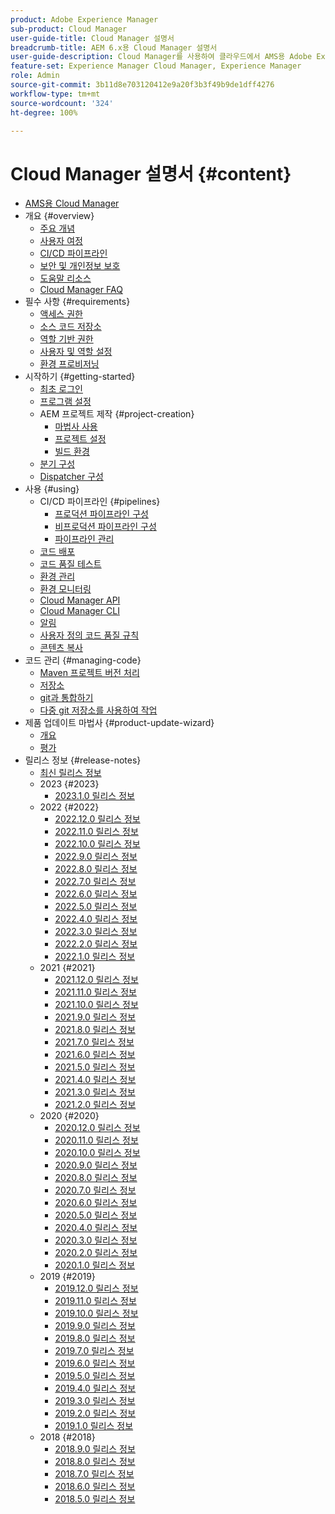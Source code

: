 ```yaml
---
product: Adobe Experience Manager
sub-product: Cloud Manager
user-guide-title: Cloud Manager 설명서
breadcrumb-title: AEM 6.x용 Cloud Manager 설명서
user-guide-description: Cloud Manager를 사용하여 클라우드에서 AMS용 Adobe Experience Manager를 자체 관리하는 방법에 대해 알아보십시오.
feature-set: Experience Manager Cloud Manager, Experience Manager
role: Admin
source-git-commit: 3b11d8e703120412e9a20f3b3f49b9de1dff4276
workflow-type: tm+mt
source-wordcount: '324'
ht-degree: 100%

---
```



# Cloud Manager 설명서 {#content}

+ [AMS용 Cloud Manager](introduction.md)
+ 개요 {#overview}
   + [주요 개념](overview/key-concepts.md)
   + [사용자 여정](overview/user-journey.md)
   + [CI/CD 파이프라인](overview/ci-cd-pipelines.md)
   + [보안 및 개인정보 보호](overview/security-and-privacy.md)
   + [도움말 리소스](overview/help-resources.md)
   + [Cloud Manager FAQ](overview/faqs.md)
+ 필수 사항 {#requirements}
   + [액세스 권한](requirements/access-rights.md)
   + [소스 코드 저장소](requirements/source-code-repository.md)
   + [역할 기반 권한](requirements/role-based-permissions.md)
   + [사용자 및 역할 설정](requirements/users-and-roles.md)
   + [환경 프로비저닝](requirements/environment-provisioning.md)
+ 시작하기 {#getting-started}
   + [최초 로그인](getting-started/first-time-login.md)
   + [프로그램 설정](getting-started/program-setup.md)
   + AEM 프로젝트 제작 {#project-creation}
      + [마법사 사용](getting-started/using-the-wizard.md)
      + [프로젝트 설정](getting-started/project-setup.md)
      + [빌드 환경](getting-started/build-environment.md)
   + [분기 구성](getting-started/configuring-branches.md)
   + [Dispatcher 구성](getting-started/dispatcher-configurations.md)
+ 사용 {#using}
   + CI/CD 파이프라인 {#pipelines}
      + [프로덕션 파이프라인 구성](using/production-pipelines.md)
      + [비프로덕션 파이프라인 구성](using/non-production-pipelines.md)
      + [파이프라인 관리](using/managing-pipelines.md)
   + [코드 배포](using/code-deployment.md)
   + [코드 품질 테스트](using/code-quality-testing.md)
   + [환경 관리](using/managing-environments.md)
   + [환경 모니터링](using/monitoring-environments.md)
   + [Cloud Manager API](https://developer.adobe.com/experience-cloud/cloud-manager/reference/api/)
   + [Cloud Manager CLI](https://github.com/adobe/aio-cli-plugin-cloudmanager/blob/main/README.md)
   + [알림](using/notifications.md)
   + [사용자 정의 코드 품질 규칙](using/custom-code-quality-rules.md)
   + [콘텐츠 복사](using/content-copy.md)
+ 코드 관리 {#managing-code}
   + [Maven 프로젝트 버전 처리](managing-code/maven-project-version.md)
   + [저장소](managing-code/repositories.md)
   + [git과 통합하기](managing-code/git-integration.md)
   + [다중 git 저장소를 사용하여 작업](managing-code/multiple-git-repos.md)
+ 제품 업데이트 마법사 {#product-update-wizard}
   + [개요](product-update-wizard/overview.md)
   + [평가](product-update-wizard/evaluation.md)
+ 릴리스 정보 {#release-notes}
   + [최신 릴리스 정보](release-notes/current.md)
   + 2023 {#2023}
      + [2023.1.0 릴리스 정보](release-notes/2023/2023-1-0.md)
   + 2022 {#2022}
      + [2022.12.0 릴리스 정보](release-notes/2022/2022-12-0.md)
      + [2022.11.0 릴리스 정보](release-notes/2022/2022-11-0.md)
      + [2022.10.0 릴리스 정보](release-notes/2022/2022-10-0.md)
      + [2022.9.0 릴리스 정보](release-notes/2022/2022-9-0.md)
      + [2022.8.0 릴리스 정보](release-notes/2022/2022-8-0.md)
      + [2022.7.0 릴리스 정보](release-notes/2022/2022-7-0.md)
      + [2022.6.0 릴리스 정보](release-notes/2022/2022-6-0.md)
      + [2022.5.0 릴리스 정보](release-notes/2022/2022-5-0.md)
      + [2022.4.0 릴리스 정보](release-notes/2022/2022-4-0.md)
      + [2022.3.0 릴리스 정보](release-notes/2022/2022-3-0.md)
      + [2022.2.0 릴리스 정보](release-notes/2022/2022-2-0.md)
      + [2022.1.0 릴리스 정보](release-notes/2022/2022-1-0.md)
   + 2021 {#2021}
      + [2021.12.0 릴리스 정보](release-notes/2021/2021-12-0.md)
      + [2021.11.0 릴리스 정보](release-notes/2021/2021-11-0.md)
      + [2021.10.0 릴리스 정보](release-notes/2021/2021-10-0.md)
      + [2021.9.0 릴리스 정보](release-notes/2021/2021-9-0.md)
      + [2021.8.0 릴리스 정보](release-notes/2021/2021-8-0.md)
      + [2021.7.0 릴리스 정보](release-notes/2021/2021-7-0.md)
      + [2021.6.0 릴리스 정보](release-notes/2021/2021-6-0.md)
      + [2021.5.0 릴리스 정보](release-notes/2021/2021-5-0.md)
      + [2021.4.0 릴리스 정보](release-notes/2021/2021-4-0.md)
      + [2021.3.0 릴리스 정보](release-notes/2021/2021-3-0.md)
      + [2021.2.0 릴리스 정보](release-notes/2021/2021-2-0.md)
   + 2020 {#2020}
      + [2020.12.0 릴리스 정보](release-notes/2020/2020-12-0.md)
      + [2020.11.0 릴리스 정보](release-notes/2020/2020-11-0.md)
      + [2020.10.0 릴리스 정보](release-notes/2020/2020-10-0.md)
      + [2020.9.0 릴리스 정보](release-notes/2020/2020-9-0.md)
      + [2020.8.0 릴리스 정보](release-notes/2020/2020-8-0.md)
      + [2020.7.0 릴리스 정보](release-notes/2020/2020-7-0.md)
      + [2020.6.0 릴리스 정보](release-notes/2020/2020-6-0.md)
      + [2020.5.0 릴리스 정보](release-notes/2020/2020-5-0.md)
      + [2020.4.0 릴리스 정보](release-notes/2020/2020-4-0.md)
      + [2020.3.0 릴리스 정보](release-notes/2020/2020-3-0.md)
      + [2020.2.0 릴리스 정보](release-notes/2020/2020-2-0.md)
      + [2020.1.0 릴리스 정보](release-notes/2020/2020-1-0.md)
   + 2019 {#2019}
      + [2019.12.0 릴리스 정보](release-notes/2019/2019-12-0.md)
      + [2019.11.0 릴리스 정보](release-notes/2019/2019-11-0.md)
      + [2019.10.0 릴리스 정보](release-notes/2019/2019-10-0.md)
      + [2019.9.0 릴리스 정보](release-notes/2019/2019-9-0.md)
      + [2019.8.0 릴리스 정보](release-notes/2019/2019-8-0.md)
      + [2019.7.0 릴리스 정보](release-notes/2019/2019-7-0.md)
      + [2019.6.0 릴리스 정보](release-notes/2019/2019-6-0.md)
      + [2019.5.0 릴리스 정보](release-notes/2019/2019-5-0.md)
      + [2019.4.0 릴리스 정보](release-notes/2019/2019-4-0.md)
      + [2019.3.0 릴리스 정보](release-notes/2019/2019-3-0.md)
      + [2019.2.0 릴리스 정보](release-notes/2019/2019-2-0.md)
      + [2019.1.0 릴리스 정보](release-notes/2019/2019-1-0.md)
   + 2018 {#2018}
      + [2018.9.0 릴리스 정보](release-notes/2018/2018-9-0.md)
      + [2018.8.0 릴리스 정보](release-notes/2018/2018-8-0.md)
      + [2018.7.0 릴리스 정보](release-notes/2018/2018-7-0.md)
      + [2018.6.0 릴리스 정보](release-notes/2018/2018-6-0.md)
      + [2018.5.0 릴리스 정보](release-notes/2018/2018-5-0.md)
